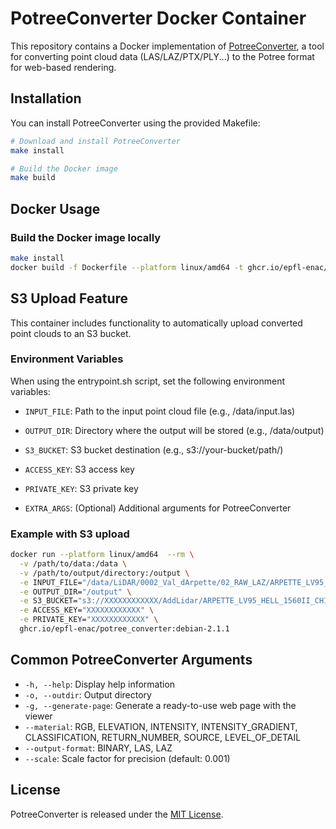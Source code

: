 # PotreeConverter Docker Container

This repository contains a Docker implementation of [PotreeConverter](https://github.com/potree/PotreeConverter), a tool for converting point cloud data (LAS/LAZ/PTX/PLY...) to the Potree format for web-based rendering.

## Installation

You can install PotreeConverter using the provided Makefile:

```bash
# Download and install PotreeConverter
make install

# Build the Docker image
make build
```

## Docker Usage

### Build the Docker image locally

```bash
make install
docker build -f Dockerfile --platform linux/amd64 -t ghcr.io/epfl-enac/potree_converter:debian-2.1.1 ./PotreeConverter
```

## S3 Upload Feature

This container includes functionality to automatically upload converted point clouds to an S3 bucket.

### Environment Variables

When using the entrypoint.sh script, set the following environment variables:

- `INPUT_FILE`: Path to the input point cloud file (e.g., /data/input.las)
- `OUTPUT_DIR`: Directory where the output will be stored (e.g., /data/output)
- `S3_BUCKET`: S3 bucket destination (e.g., s3://your-bucket/path/)
- `ACCESS_KEY`: S3 access key
- `PRIVATE_KEY`: S3 private key

- `EXTRA_ARGS`: (Optional) Additional arguments for PotreeConverter

### Example with S3 upload

```bash
docker run --platform linux/amd64  --rm \
  -v /path/to/data:/data \
  -v /path/to/output/directory:/output \
  -e INPUT_FILE="/data/LiDAR/0002_Val_dArpette/02_RAW_LAZ/ARPETTE_LV95_HELL_1560II_CH1_211020_082047.laz" \
  -e OUTPUT_DIR="/output" \
  -e S3_BUCKET="s3://XXXXXXXXXXXX/AddLidar/ARPETTE_LV95_HELL_1560II_CH1_211020_082047/" \
  -e ACCESS_KEY="XXXXXXXXXXXX" \
  -e PRIVATE_KEY="XXXXXXXXXXXX" \
  ghcr.io/epfl-enac/potree_converter:debian-2.1.1
```

## Common PotreeConverter Arguments

- `-h, --help`: Display help information
- `-o, --outdir`: Output directory
- `-g, --generate-page`: Generate a ready-to-use web page with the viewer
- `--material`: RGB, ELEVATION, INTENSITY, INTENSITY_GRADIENT, CLASSIFICATION, RETURN_NUMBER, SOURCE, LEVEL_OF_DETAIL
- `--output-format`: BINARY, LAS, LAZ
- `--scale`: Scale factor for precision (default: 0.001)

## License

PotreeConverter is released under the [MIT License](https://github.com/potree/PotreeConverter/blob/master/LICENSE).